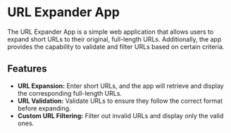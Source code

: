 # URL Expander App

The URL Expander App is a simple web application that allows users to expand short URLs to their original, full-length URLs. Additionally, the app provides the capability to validate and filter URLs based on certain criteria.

## Features

- **URL Expansion:** Enter short URLs, and the app will retrieve and display the corresponding full-length URLs.
- **URL Validation:** Validate URLs to ensure they follow the correct format before expanding.
- **Custom URL Filtering:** Filter out invalid URLs and display only the valid ones.